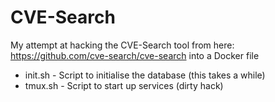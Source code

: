 CVE-Search
==========

My attempt at hacking the CVE-Search tool from here: https://github.com/cve-search/cve-search
into a Docker file

 * init.sh - Script to initialise the database (this takes a while)
 * tmux.sh - Script to start up services (dirty hack)

